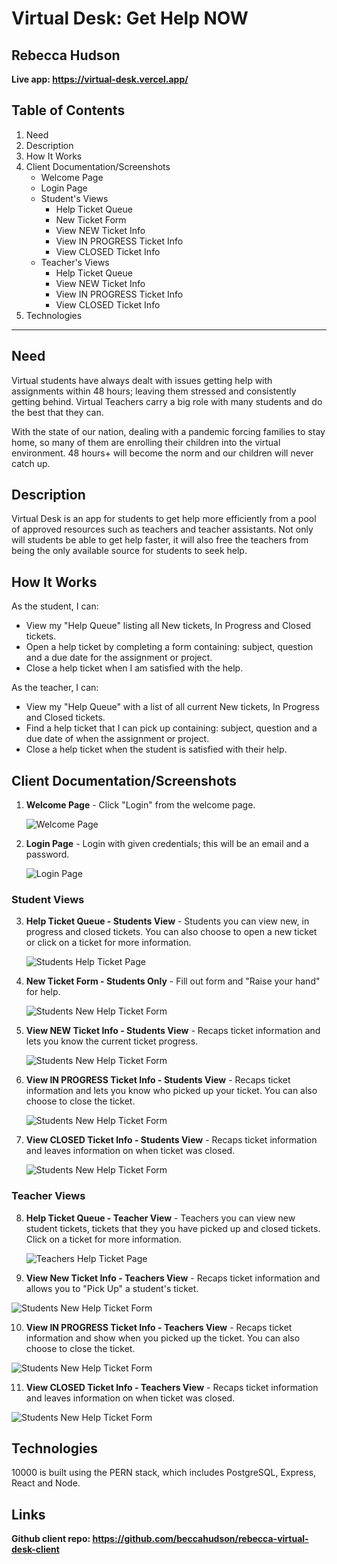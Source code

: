 # Virtual Desk: Get Help NOW

## Rebecca Hudson

**Live app: https://virtual-desk.vercel.app/**

## Table of Contents

1. Need
2. Description
3. How It Works
4. Client Documentation/Screenshots
   - Welcome Page
   - Login Page
   - Student's Views
     - Help Ticket Queue
     - New Ticket Form
     - View NEW Ticket Info
     - View IN PROGRESS Ticket Info
     - View CLOSED Ticket Info
   - Teacher's Views
     - Help Ticket Queue
     - View NEW Ticket Info
     - View IN PROGRESS Ticket Info
     - View CLOSED Ticket Info
5. Technologies

---

## Need

Virtual students have always dealt with issues getting help with assignments within 48 hours; leaving them stressed and consistently getting behind. Virtual Teachers carry a big role with many students and do the best that they can.

With the state of our nation, dealing with a pandemic forcing families to stay home, so many of them are enrolling their children into the virtual environment. 48 hours+ will become the norm and our children will never catch up.

## Description

Virtual Desk is an app for students to get help more efficiently from a pool of approved resources such as teachers and teacher assistants. Not only will students be able to get help faster, it will also free the teachers from being the only available source for students to seek help.

## How It Works

As the student, I can:

- View my "Help Queue" listing all New tickets, In Progress and Closed tickets.
- Open a help ticket by completing a form containing: subject, question and a due date for the assignment or project.
- Close a help ticket when I am satisfied with the help.

As the teacher, I can:

- View my "Help Queue" with a list of all current New tickets, In Progress and Closed tickets.
- Find a help ticket that I can pick up containing: subject, question and a due date of when the assignment or project.
- Close a help ticket when the student is satisfied with their help.

## Client Documentation/Screenshots

1. **Welcome Page** - Click "Login" from the welcome page.

   ![Welcome Page](https://github.com/beccahudson/rebecca-virtual-desk-client/blob/master/public/static/screenshots/welcome-page.png?raw=true)

2. **Login Page** - Login with given credentials; this will be an email and a password.

   ![Login Page](https://github.com/beccahudson/rebecca-virtual-desk-client/blob/master/public/static/screenshots/login-page.png?raw=true)

### Student Views

3. **Help Ticket Queue - Students View** - Students you can view new, in progress and closed tickets. You can also choose to open a new ticket or click on a ticket for more information.

   ![Students Help Ticket Page](https://github.com/beccahudson/rebecca-virtual-desk-client/blob/master/public/static/screenshots/student-help-ticket-page.png?raw=true)

4. **New Ticket Form - Students Only** - Fill out form and "Raise your hand" for help.

   ![Students New Help Ticket Form](https://github.com/beccahudson/rebecca-virtual-desk-client/blob/master/public/static/screenshots/student-new-ticket-form.png?raw=true)

5. **View NEW Ticket Info - Students View** - Recaps ticket information and lets you know the current ticket progress.

   ![Students New Help Ticket Form](https://github.com/beccahudson/rebecca-virtual-desk-client/blob/master/public/static/screenshots/student-view-ticket-green.png?raw=true)

6. **View IN PROGRESS Ticket Info - Students View** - Recaps ticket information and lets you know who picked up your ticket. You can also choose to close the ticket.

   ![Students New Help Ticket Form](https://github.com/beccahudson/rebecca-virtual-desk-client/blob/master/public/static/screenshots/student-view-ticket-yellow.png?raw=true)

7. **View CLOSED Ticket Info - Students View** - Recaps ticket information and leaves information on when ticket was closed.

   ![Students New Help Ticket Form](https://github.com/beccahudson/rebecca-virtual-desk-client/blob/master/public/static/screenshots/view-ticket-red.png?raw=true)

### Teacher Views

8. **Help Ticket Queue - Teacher View** - Teachers you can view new student tickets, tickets that they you have picked up and closed tickets. Click on a ticket for more information.

   ![Teachers Help Ticket Page](https://github.com/beccahudson/rebecca-virtual-desk-client/blob/master/public/static/screenshots/teacher-help-ticket-page.png?raw=true)

9. **View New Ticket Info - Teachers View** - Recaps ticket information and allows you to "Pick Up" a student's ticket.

![Students New Help Ticket Form](https://github.com/beccahudson/rebecca-virtual-desk-client/blob/master/public/static/screenshots/teacher-view-ticket-green.png?raw=true)

10. **View IN PROGRESS Ticket Info - Teachers View** - Recaps ticket information and show when you picked up the ticket. You can also choose to close the ticket.

![Students New Help Ticket Form](https://github.com/beccahudson/rebecca-virtual-desk-client/blob/master/public/static/screenshots/teacher-view-ticket-yellow.png?raw=true)

11. **View CLOSED Ticket Info - Teachers View** - Recaps ticket information and leaves information on when ticket was closed.

![Students New Help Ticket Form](https://github.com/beccahudson/rebecca-virtual-desk-client/blob/master/public/static/screenshots/view-ticket-red.png?raw=true)

## Technologies

10000 is built using the PERN stack, which includes PostgreSQL, Express, React and Node.

## Links

**Github client repo: https://github.com/beccahudson/rebecca-virtual-desk-client**
